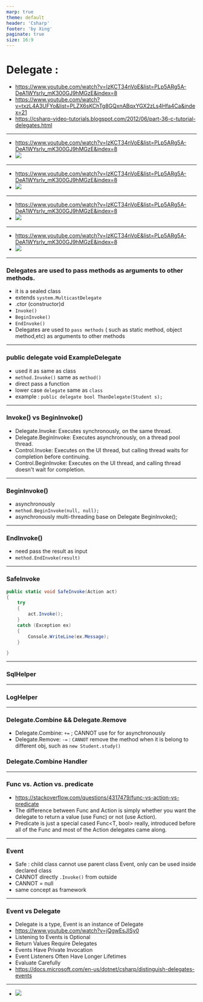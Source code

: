 ```yaml
---
marp: true
theme: default
header: 'Csharp'
footer: 'by Xing'
paginate: true
size: 16:9
---
```


<!--
_backgroundColor: white
_color: black
-->

# Delegate :

- https://www.youtube.com/watch?v=IzKCT34nVoE&list=PLp5ARg5A-DeA1WYsrlv_mK300GJ9hMGzE&index=8
- https://www.youtube.com/watch?v=txzL4A3UFYo&list=PLZX6sKChTg8GQxnABqxYGX2zLs4Hfa4Ca&index=21
- https://csharp-video-tutorials.blogspot.com/2012/06/part-36-c-tutorial-delegates.html

---

- https://www.youtube.com/watch?v=IzKCT34nVoE&list=PLp5ARg5A-DeA1WYsrlv_mK300GJ9hMGzE&index=8
- ![](del.png)

---

- https://www.youtube.com/watch?v=IzKCT34nVoE&list=PLp5ARg5A-DeA1WYsrlv_mK300GJ9hMGzE&index=8
- ![](del2.png)

---

- https://www.youtube.com/watch?v=IzKCT34nVoE&list=PLp5ARg5A-DeA1WYsrlv_mK300GJ9hMGzE&index=8
- ![](del3.png)

---

- https://www.youtube.com/watch?v=IzKCT34nVoE&list=PLp5ARg5A-DeA1WYsrlv_mK300GJ9hMGzE&index=8
- ![](del4.png)

---

### Delegates are used to pass methods as arguments to other methods.

- it is a sealed class
- extends `system.MulticastDelegate`
- .ctor (constructor)d
- `Invoke()`
- `BeginInvoke()`
- `EndInvoke()`
- Delegates are used to `pass methods` ( such as static method, object method,etc) as arguments to other methods

---

### public delegate void ExampleDelegate

- used it as same as class
- `method.Invoke()` same as `method()`
- direct pass a function
- lower case `delegate` same as `class`
- example : `public delegate bool ThanDelegate(Student s);`

---

### Invoke() vs BeginInvoke()

- Delegate.Invoke: Executes synchronously, on the same thread.
- Delegate.BeginInvoke: Executes asynchronously, on a thread pool thread.
- Control.Invoke: Executes on the UI thread, but calling thread waits for completion before continuing.
- Control.BeginInvoke: Executes on the UI thread, and calling thread doesn't wait for completion.

---

### BeginInvoke()

- asynchronously
- `method.BeginInvoke(null, null);`
- asynchronously multi-threading base on Delegate BeginInvoke();

---

### EndInvoke()

- need pass the result as input
- `method.EndInvoke(result)`

---

### SafeInvoke

```C#
public static void SafeInvoke(Action act)
{
    try
    {
        act.Invoke();
    }
    catch (Exception ex)
    {
        Console.WriteLine(ex.Message);
    }

}
```

---

### SqlHelper

---

### LogHelper

---

### Delegate.Combine && Delegate.Remove

- Delegate.Combine: `+=` ; CANNOT use for for asynchronously
- Delegate.Remove: `-=` : `CANNOT` remove the method when it is belong to different obj, such as `new Student.study()`

### Delegate.Combine Handler

---

### Func vs. Action vs. predicate

- https://stackoverflow.com/questions/4317479/func-vs-action-vs-predicate
- The difference between Func and Action is simply whether you want the delegate to return a value (use Func) or not (use Action).
- Predicate is just a special cased Func<T, bool> really, introduced before all of the Func and most of the Action delegates came along.

---

### Event

- Safe : child class cannot use parent class Event, only can be used inside declared class
- CANNOT directly `.Invoke()` from outside
- CANNOT = null
- same concept as framework

---

### Event vs Delegate

- Delegate is a type, Event is an instance of Delegate
- https://www.youtube.com/watch?v=jQgwEsJISy0
- Listening to Events is Optional
- Return Values Require Delegates
- Events Have Private Invocation
- Event Listeners Often Have Longer Lifetimes
- Evaluate Carefully
- https://docs.microsoft.com/en-us/dotnet/csharp/distinguish-delegates-events

---

- ![](win.png)
